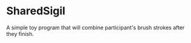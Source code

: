 # SharedSigil

A simple toy program that will combine participant's brush strokes after they finish.
